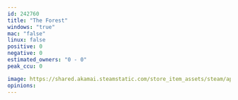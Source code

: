 ```yaml
---
id: 242760
title: "The Forest"
windows: "true"
mac: "false"
linux: false
positive: 0
negative: 0
estimated_owners: "0 - 0"
peak_ccu: 0

image: https://shared.akamai.steamstatic.com/store_item_assets/steam/apps/242760/header.jpg?t=1721725925
opinions:
---
```

